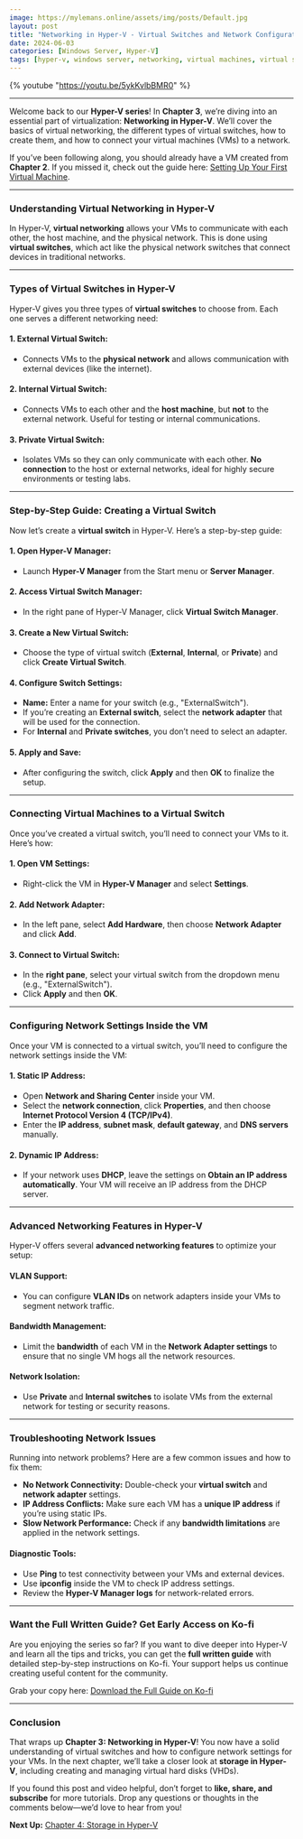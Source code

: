 ```yaml
---
image: https://mylemans.online/assets/img/posts/Default.jpg
layout: post
title: "Networking in Hyper-V - Virtual Switches and Network Configuration"
date: 2024-06-03
categories: [Windows Server, Hyper-V]
tags: [hyper-v, windows server, networking, virtual machines, virtual switches, microsoft]
---
```


{% youtube "https://youtu.be/5ykKvlbBMR0" %}

---

Welcome back to our **Hyper-V series**! In **Chapter 3**, we’re diving into an essential part of virtualization: **Networking in Hyper-V**. We’ll cover the basics of virtual networking, the different types of virtual switches, how to create them, and how to connect your virtual machines (VMs) to a network.

If you’ve been following along, you should already have a VM created from **Chapter 2**. If you missed it, check out the guide here: [Setting Up Your First Virtual Machine](https://mylemans.online/posts/Hyper-V-Chapter2/).

---

### **Understanding Virtual Networking in Hyper-V**

In Hyper-V, **virtual networking** allows your VMs to communicate with each other, the host machine, and the physical network. This is done using **virtual switches**, which act like the physical network switches that connect devices in traditional networks.

---

### **Types of Virtual Switches in Hyper-V**

Hyper-V gives you three types of **virtual switches** to choose from. Each one serves a different networking need:

#### 1. **External Virtual Switch:**
   - Connects VMs to the **physical network** and allows communication with external devices (like the internet).
   
#### 2. **Internal Virtual Switch:**
   - Connects VMs to each other and the **host machine**, but **not** to the external network. Useful for testing or internal communications.

#### 3. **Private Virtual Switch:**
   - Isolates VMs so they can only communicate with each other. **No connection** to the host or external networks, ideal for highly secure environments or testing labs.

---

### **Step-by-Step Guide: Creating a Virtual Switch**

Now let’s create a **virtual switch** in Hyper-V. Here’s a step-by-step guide:

#### 1. **Open Hyper-V Manager:**
   - Launch **Hyper-V Manager** from the Start menu or **Server Manager**.

#### 2. **Access Virtual Switch Manager:**
   - In the right pane of Hyper-V Manager, click **Virtual Switch Manager**.

#### 3. **Create a New Virtual Switch:**
   - Choose the type of virtual switch (**External**, **Internal**, or **Private**) and click **Create Virtual Switch**.

#### 4. **Configure Switch Settings:**
   - **Name:** Enter a name for your switch (e.g., "ExternalSwitch").
   - If you’re creating an **External switch**, select the **network adapter** that will be used for the connection.
   - For **Internal** and **Private switches**, you don’t need to select an adapter.

#### 5. **Apply and Save:**
   - After configuring the switch, click **Apply** and then **OK** to finalize the setup.

---

### **Connecting Virtual Machines to a Virtual Switch**

Once you’ve created a virtual switch, you’ll need to connect your VMs to it. Here’s how:

#### 1. **Open VM Settings:**
   - Right-click the VM in **Hyper-V Manager** and select **Settings**.

#### 2. **Add Network Adapter:**
   - In the left pane, select **Add Hardware**, then choose **Network Adapter** and click **Add**.

#### 3. **Connect to Virtual Switch:**
   - In the **right pane**, select your virtual switch from the dropdown menu (e.g., "ExternalSwitch").
   - Click **Apply** and then **OK**.

---

### **Configuring Network Settings Inside the VM**

Once your VM is connected to a virtual switch, you’ll need to configure the network settings inside the VM:

#### 1. **Static IP Address:**
   - Open **Network and Sharing Center** inside your VM.
   - Select the **network connection**, click **Properties**, and then choose **Internet Protocol Version 4 (TCP/IPv4)**.
   - Enter the **IP address**, **subnet mask**, **default gateway**, and **DNS servers** manually.

#### 2. **Dynamic IP Address:**
   - If your network uses **DHCP**, leave the settings on **Obtain an IP address automatically**. Your VM will receive an IP address from the DHCP server.

---

### **Advanced Networking Features in Hyper-V**

Hyper-V offers several **advanced networking features** to optimize your setup:

#### **VLAN Support:**
   - You can configure **VLAN IDs** on network adapters inside your VMs to segment network traffic.

#### **Bandwidth Management:**
   - Limit the **bandwidth** of each VM in the **Network Adapter settings** to ensure that no single VM hogs all the network resources.

#### **Network Isolation:**
   - Use **Private** and **Internal switches** to isolate VMs from the external network for testing or security reasons.

---

### **Troubleshooting Network Issues**

Running into network problems? Here are a few common issues and how to fix them:

- **No Network Connectivity:** Double-check your **virtual switch** and **network adapter** settings.
- **IP Address Conflicts:** Make sure each VM has a **unique IP address** if you’re using static IPs.
- **Slow Network Performance:** Check if any **bandwidth limitations** are applied in the network settings.

#### **Diagnostic Tools:**
- Use **Ping** to test connectivity between your VMs and external devices.
- Use **ipconfig** inside the VM to check IP address settings.
- Review the **Hyper-V Manager logs** for network-related errors.

---

### **Want the Full Written Guide? Get Early Access on Ko-fi**

Are you enjoying the series so far? If you want to dive deeper into Hyper-V and learn all the tips and tricks, you can get the **full written guide** with detailed step-by-step instructions on Ko-fi. Your support helps us continue creating useful content for the community.

Grab your copy here: [Download the Full Guide on Ko-fi](https://ko-fi.com/s/4dd04dba14)

---

### **Conclusion**

That wraps up **Chapter 3: Networking in Hyper-V**! You now have a solid understanding of virtual switches and how to configure network settings for your VMs. In the next chapter, we’ll take a closer look at **storage in Hyper-V**, including creating and managing virtual hard disks (VHDs).

If you found this post and video helpful, don’t forget to **like, share, and subscribe** for more tutorials. Drop any questions or thoughts in the comments below—we’d love to hear from you!

**Next Up:** [Chapter 4: Storage in Hyper-V](https://mylemans.online/posts/Hyper-V-Chapter4/)
